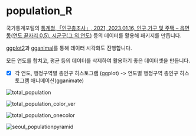 # population_R

국가통계포털의 [통계청,「인구총조사」, 2021, 2023.01.16, 인구,가구 및 주택 – 읍면동(연도 끝자리 0,5), 시군구(그 외 연도)](https://kosis.kr/statHtml/statHtml.do?orgId=101&tblId=DT_1IN1503&conn_path=I2) 등의 데이터를 활용해 패키지를 만듭니다.

[ggplot2](http://aispiration.com/R-ecology-lesson/kr/05-visualization-ggplot2.html)과 [gganimal](https://gganimate.com/)를 통해 데이터 시각화도 진행합니다.

모든 연도를 합치고, 평균 등의 데이터를 삭제하여 활용하기 좋은 데이터셋을 만듭니다.




- [x] 각 연도, 행정구역별 총인구 히스토그램 (ggplot) -> 연도별 행정구역 총인구 히스토그램 애니메이션(gganimate)


![total_population](https://user-images.githubusercontent.com/86904141/214488927-89211470-8c21-4421-bc45-7fb22f12e4f8.gif)


![total_population_color_ver](https://user-images.githubusercontent.com/86904141/214770781-d29bea28-b888-4f80-926c-2b7c5a8dc95d.gif)


![total_population_onecolor](https://user-images.githubusercontent.com/86904141/214772691-49514a72-3627-47bb-b6bc-24743ba7ccc9.gif)

![seoul_populationpyramid](https://user-images.githubusercontent.com/86904141/215535686-811b6ce2-05b9-42e4-9fb0-2058ec50a84c.gif)
